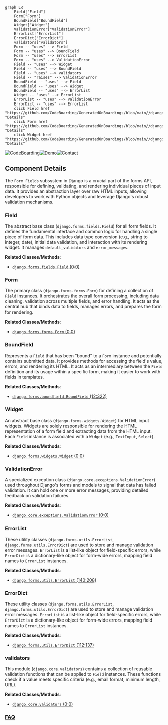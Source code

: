 ```mermaid
graph LR
    Field["Field"]
    Form["Form"]
    BoundField["BoundField"]
    Widget["Widget"]
    ValidationError["ValidationError"]
    ErrorList["ErrorList"]
    ErrorDict["ErrorDict"]
    validators["validators"]
    Form -- "uses" --> Field
    Form -- "uses" --> BoundField
    Form -- "uses" --> ErrorList
    Form -- "uses" --> ValidationError
    Field -- "uses" --> Widget
    Field -- "uses" --> BoundField
    Field -- "uses" --> validators
    Field -- "raises" --> ValidationError
    BoundField -- "uses" --> Field
    BoundField -- "uses" --> Widget
    BoundField -- "uses" --> ErrorList
    Widget -- "uses" --> ErrorList
    ErrorList -- "uses" --> ValidationError
    ErrorDict -- "uses" --> ErrorList
    click Field href "https://github.com/CodeBoarding/GeneratedOnBoardings/blob/main//django/Field.md" "Details"
    click Form href "https://github.com/CodeBoarding/GeneratedOnBoardings/blob/main//django/Form.md" "Details"
    click Widget href "https://github.com/CodeBoarding/GeneratedOnBoardings/blob/main//django/Widget.md" "Details"
```
[![CodeBoarding](https://img.shields.io/badge/Generated%20by-CodeBoarding-9cf?style=flat-square)](https://github.com/CodeBoarding/GeneratedOnBoardings)[![Demo](https://img.shields.io/badge/Try%20our-Demo-blue?style=flat-square)](https://www.codeboarding.org/demo)[![Contact](https://img.shields.io/badge/Contact%20us%20-%20contact@codeboarding.org-lightgrey?style=flat-square)](mailto:contact@codeboarding.org)

## Component Details

The `Form Fields` subsystem in Django is a crucial part of the forms API, responsible for defining, validating, and rendering individual pieces of input data. It provides an abstraction layer over raw HTML inputs, allowing developers to work with Python objects and leverage Django's robust validation mechanisms.

### Field
The abstract base class (`django.forms.fields.Field`) for all form fields. It defines the fundamental interface and common logic for handling a single piece of form data. This includes data type conversion (e.g., string to integer, date), initial data validation, and interaction with its rendering widget. It manages `default_validators` and `error_messages`.


**Related Classes/Methods**:

- <a href="https://github.com/django/django/blob/master/django/forms/fields.py#L0-L0" target="_blank" rel="noopener noreferrer">`django.forms.fields.Field` (0:0)</a>


### Form
The primary class (`django.forms.forms.Form`) for defining a collection of `Field` instances. It orchestrates the overall form processing, including data cleaning, validation across multiple fields, and error handling. It acts as the central hub that binds data to fields, manages errors, and prepares the form for rendering.


**Related Classes/Methods**:

- <a href="https://github.com/django/django/blob/master/django/forms/forms.py#L0-L0" target="_blank" rel="noopener noreferrer">`django.forms.forms.Form` (0:0)</a>


### BoundField
Represents a `Field` that has been "bound" to a `Form` instance and potentially contains submitted data. It provides methods for accessing the field's value, errors, and rendering its HTML. It acts as an intermediary between the `Field` definition and its usage within a specific form, making it easier to work with fields in templates.


**Related Classes/Methods**:

- <a href="https://github.com/django/django/blob/master/django/forms/boundfield.py#L12-L322" target="_blank" rel="noopener noreferrer">`django.forms.boundfield.BoundField` (12:322)</a>


### Widget
An abstract base class (`django.forms.widgets.Widget`) for HTML input widgets. Widgets are solely responsible for rendering the HTML representation of a form field and extracting data from the HTML input. Each `Field` instance is associated with a `Widget` (e.g., `TextInput`, `Select`).


**Related Classes/Methods**:

- <a href="https://github.com/django/django/blob/master/django/forms/widgets.py#L0-L0" target="_blank" rel="noopener noreferrer">`django.forms.widgets.Widget` (0:0)</a>


### ValidationError
A specialized exception class (`django.core.exceptions.ValidationError`) used throughout Django's forms and models to signal that data has failed validation. It can hold one or more error messages, providing detailed feedback on validation failures.


**Related Classes/Methods**:

- <a href="https://github.com/django/django/blob/master/django/core/exceptions.py#L0-L0" target="_blank" rel="noopener noreferrer">`django.core.exceptions.ValidationError` (0:0)</a>


### ErrorList
These utility classes (`django.forms.utils.ErrorList`, `django.forms.utils.ErrorDict`) are used to store and manage validation error messages. `ErrorList` is a list-like object for field-specific errors, while `ErrorDict` is a dictionary-like object for form-wide errors, mapping field names to `ErrorList` instances.


**Related Classes/Methods**:

- <a href="https://github.com/django/django/blob/master/django/forms/utils.py#L140-L208" target="_blank" rel="noopener noreferrer">`django.forms.utils.ErrorList` (140:208)</a>


### ErrorDict
These utility classes (`django.forms.utils.ErrorList`, `django.forms.utils.ErrorDict`) are used to store and manage validation error messages. `ErrorList` is a list-like object for field-specific errors, while `ErrorDict` is a dictionary-like object for form-wide errors, mapping field names to `ErrorList` instances.


**Related Classes/Methods**:

- <a href="https://github.com/django/django/blob/master/django/forms/utils.py#L112-L137" target="_blank" rel="noopener noreferrer">`django.forms.utils.ErrorDict` (112:137)</a>


### validators
This module (`django.core.validators`) contains a collection of reusable validation functions that can be applied to `Field` instances. These functions check if a value meets specific criteria (e.g., email format, minimum length, URL).


**Related Classes/Methods**:

- <a href="https://github.com/django/django/blob/master/django/core/validators.py#L0-L0" target="_blank" rel="noopener noreferrer">`django.core.validators` (0:0)</a>




### [FAQ](https://github.com/CodeBoarding/GeneratedOnBoardings/tree/main?tab=readme-ov-file#faq)